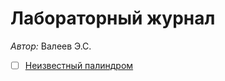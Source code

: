# Лабораторный журнал

*Автор:* Валеев Э.С.

- [ ] [Неизвестный палиндром](./Unknown_palindrome.md)
